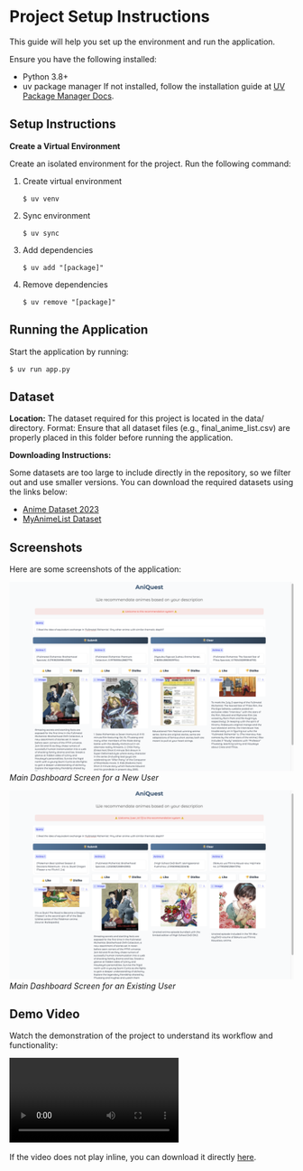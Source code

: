 # **Project Setup Instructions**
This guide will help you set up the environment and run the application.

Ensure you have the following installed:
- Python 3.8+
- uv package manager
   If not installed, follow the installation guide at [UV Package Manager Docs](https://github.com/astral-sh/uv).

## Setup Instructions
**Create a Virtual Environment**

Create an isolated environment for the project. Run the following command:

1. Create virtual environment
    ```shell
    $ uv venv
    ```
2. Sync environment
    ```shell
    $ uv sync
    ```
3. Add dependencies
   ```shell
   $ uv add "[package]"
   ```
4. Remove dependencies
   ```shell
   $ uv remove "[package]"
   ```
## Running the Application
Start the application by running:
   ```shell
   $ uv run app.py
   ```
## Dataset
**Location:** The dataset required for this project is located in the data/ directory.
Format: Ensure that all dataset files (e.g., final_anime_list.csv) are properly placed in this folder before running the application.

**Downloading Instructions:** 

Some datasets are too large to include directly in the repository, so we filter out and use smaller versions. You can download the required datasets using the links below:

- [Anime Dataset 2023](https://www.kaggle.com/datasets/dbdmobile/myanimelist-dataset)
- [MyAnimeList Dataset](https://www.kaggle.com/datasets/azathoth42/myanimelist)

## Screenshots

Here are some screenshots of the application:

![Handling a new user](img/AniQues-screenshot-new_user.png)
*Main Dashboard Screen for a New User*

![Handling an existing user](img/AniQues-screenshot-user_12.png)
*Main Dashboard Screen for an Existing User*

## Demo Video
Watch the demonstration of the project to understand its workflow and functionality:

![Demo Video](img/AniQuest-demo-video.mov) 

If the video does not play inline, you can download it directly [here](img/AniQuest-demo-video.mov).

